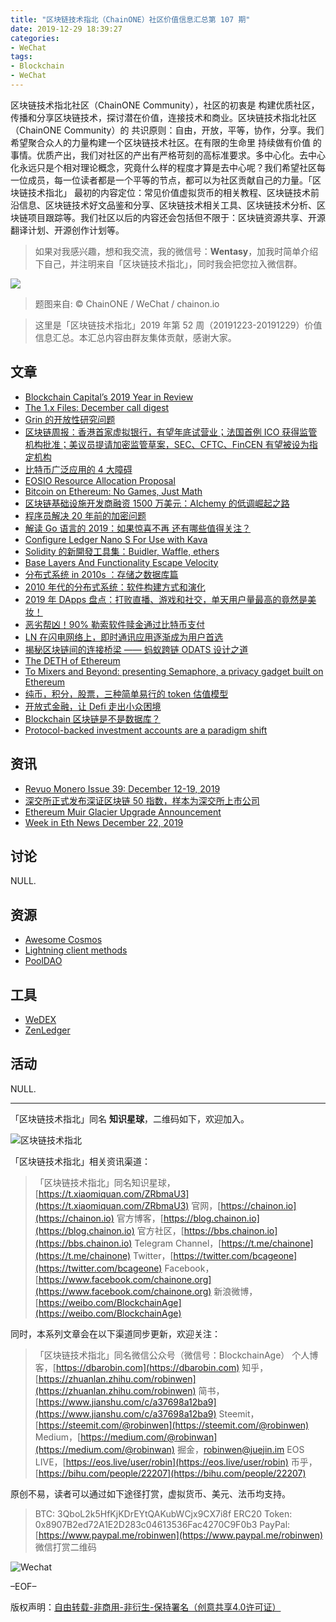 ```yaml
---
title: "区块链技术指北（ChainONE）社区价值信息汇总第 107 期"
date: 2019-12-29 18:39:27
categories:
- WeChat
tags:
- Blockchain
- WeChat
---
```

区块链技术指北社区（ChainONE Community），社区的初衷是 构建优质社区，传播和分享区块链技术，探讨潜在价值，连接技术和商业。区块链技术指北社区（ChainONE Community）的 共识原则：自由，开放，平等，协作，分享。我们希望聚合众人的力量构建一个区块链技术社区。在有限的生命里 持续做有价值 的事情。优质产出，我们对社区的产出有严格苛刻的高标准要求。多中心化。去中心化永远只是个相对理论概念，究竟什么样的程度才算是去中心呢？我们希望社区每一位成员，每一位读者都是一个平等的节点，都可以为社区贡献自己的力量。「区块链技术指北」 最初的内容定位：常见价值虚拟货币的相关教程、区块链技术前沿信息、区块链技术好文品鉴和分享、区块链技术相关工具、区块链技术分析、区块链项目跟踪等。我们社区以后的内容还会包括但不限于：区块链资源共享、开源翻译计划、开源创作计划等。
<!-- more -->

> 如果对我感兴趣，想和我交流，我的微信号：**Wentasy**，加我时简单介绍下自己，并注明来自「区块链技术指北」，同时我会把您拉入微信群。

![](https://cdn.dbarobin.com/EFxCQjC.png)

> 题图来自: © ChainONE / WeChat / chainon.io

> 这里是「区块链技术指北」2019 年第 52 周（20191223-20191229）价值信息汇总。本汇总内容由群友集体贡献，感谢大家。

## 文章

* [Blockchain Capital’s 2019 Year in Review](https://bbs.chainon.io/d/5000)
* [The 1.x Files: December call digest](https://bbs.chainon.io/d/5001)
* [Grin 的开放性研究问题](https://bbs.chainon.io/d/5002)
* [区块链周报：香港首家虚拟银行，有望年底试营业；法国首例 ICO 获得监管机构批准；美议员提请加密监管草案，SEC、CFTC、FinCEN 有望被设为指定机构](https://bbs.chainon.io/d/5004)
* [比特币广泛应用的 4 大障碍](https://bbs.chainon.io/d/5005)
* [EOSIO Resource Allocation Proposal](https://bbs.chainon.io/d/5009)
* [Bitcoin on Ethereum: No Games, Just Math](https://bbs.chainon.io/d/5011)
* [区块链基础设施开发商融资 1500 万美元：Alchemy 的低调崛起之路](https://bbs.chainon.io/d/5013)
* [程序员解决 20 年前的加密问题](https://bbs.chainon.io/d/5014)
* [解读 Go 语言的 2019：如果惊喜不再 还有哪些值得关注？](https://bbs.chainon.io/d/5015)
* [Configure Ledger Nano S For Use with Kava](https://bbs.chainon.io/d/5018)
* [Solidity 的新開發工具集：Buidler, Waffle, ethers](https://bbs.chainon.io/d/5019)
* [Base Layers And Functionality Escape Velocity](https://bbs.chainon.io/d/5020)
* [分布式系统 in 2010s ：存储之数据库篇](https://bbs.chainon.io/d/5021)
* [2010 年代的分布式系统：软件构建方式和演化](https://bbs.chainon.io/d/5022)
* [2019 年 DApps 盘点：打败直播、游戏和社交，单天用户量最高的竟然是美妆！](https://bbs.chainon.io/d/5023)
* [恶劣帮凶！90% 勒索软件赎金通过比特币支付](https://bbs.chainon.io/d/5024)
* [LN 在闪电网络上，即时通讯应用逐渐成为用户首选](https://bbs.chainon.io/d/5025)
* [揭秘区块链间的连接桥梁 —— 蚂蚁跨链 ODATS 设计之道](https://bbs.chainon.io/d/5026)
* [The DETH of Ethereum](https://bbs.chainon.io/d/5028)
* [To Mixers and Beyond: presenting Semaphore, a privacy gadget built on Ethereum](https://bbs.chainon.io/d/5029)
* [纯币，积分，股票，三种简单易行的 token 估值模型](https://bbs.chainon.io/d/5030)
* [开放式金融，让 Defi 走出小众困境](https://bbs.chainon.io/d/5031)
* [Blockchain 区块链是不是数据库？](https://bbs.chainon.io/d/5032)
* [Protocol-backed investment accounts are a paradigm shift](https://bbs.chainon.io/d/5033)

## 资讯

* [Revuo Monero Issue 39: December 12-19, 2019](https://bbs.chainon.io/d/5003)
* [深交所正式发布深证区块链 50 指数，样本为深交所上市公司](https://bbs.chainon.io/d/5007)
* [Ethereum Muir Glacier Upgrade Announcement](https://bbs.chainon.io/d/5010)
* [Week in Eth News December 22, 2019](https://bbs.chainon.io/d/5012)

## 讨论

NULL.

## 资源

* [Awesome Cosmos](https://bbs.chainon.io/d/5006)
* [Lightning client methods](https://bbs.chainon.io/d/5008)
* [PoolDAO](https://bbs.chainon.io/d/5027)

## 工具

* [WeDEX](https://bbs.chainon.io/d/5034)
* [ZenLedger](https://bbs.chainon.io/d/5035)

## 活动

NULL.

***

「区块链技术指北」同名 **知识星球**，二维码如下，欢迎加入。

![区块链技术指北](https://cdn.dbarobin.com/3YzonTR.png)

「区块链技术指北」相关资讯渠道：

> 「区块链技术指北」同名知识星球，[https://t.xiaomiquan.com/ZRbmaU3](https://t.xiaomiquan.com/ZRbmaU3)
> 官网，[https://chainon.io](https://chainon.io)
> 官方博客，[https://blog.chainon.io](https://blog.chainon.io)
> 官方社区，[https://bbs.chainon.io](https://bbs.chainon.io)
> Telegram Channel，[https://t.me/chainone](https://t.me/chainone)
> Twitter，[https://twitter.com/bcageone](https://twitter.com/bcageone)
> Facebook，[https://www.facebook.com/chainone.org](https://www.facebook.com/chainone.org)
> 新浪微博，[https://weibo.com/BlockchainAge](https://weibo.com/BlockchainAge)

同时，本系列文章会在以下渠道同步更新，欢迎关注：

> 「区块链技术指北」同名微信公众号（微信号：BlockchainAge）
> 个人博客，[https://dbarobin.com](https://dbarobin.com)
> 知乎，[https://zhuanlan.zhihu.com/robinwen](https://zhuanlan.zhihu.com/robinwen)
> 简书，[https://www.jianshu.com/c/a37698a12ba9](https://www.jianshu.com/c/a37698a12ba9)
> Steemit，[https://steemit.com/@robinwen](https://steemit.com/@robinwen)
> Medium，[https://medium.com/@robinwan](https://medium.com/@robinwan)
> 掘金，[robinwen@juejin.im](https://juejin.im/user/5673ccae60b2260ee435f89a/posts)
> EOS LIVE，[https://eos.live/user/robin](https://eos.live/user/robin)
> 币乎，[https://bihu.com/people/22207](https://bihu.com/people/22207)

原创不易，读者可以通过如下途径打赏，虚拟货币、美元、法币均支持。

> BTC: 3QboL2k5HfKjKDrEYtQAKubWCjx9CX7i8f
> ERC20 Token: 0x8907B2ed72A1E2D283c04613536Fac4270C9F0b3
> PayPal: [https://www.paypal.me/robinwen](https://www.paypal.me/robinwen)
> 微信打赏二维码

![Wechat](https://cdn.dbarobin.com/SzoNl5b.jpg)

–EOF–

版权声明：[自由转载-非商用-非衍生-保持署名（创意共享4.0许可证）](http://creativecommons.org/licenses/by-nc-nd/4.0/deed.zh)